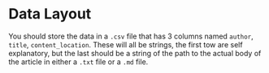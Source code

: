 # Data Layout

You should store the data in a `.csv` file that has 3 columns named `author`, `title`, `content_location`. These will all be strings, the first tow are self explanatory, but the last should be a string of the path to the actual body of the article in either a `.txt` file or a `.md` file.
